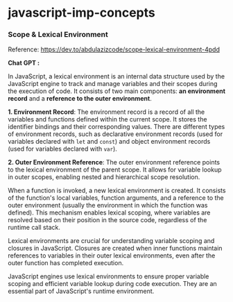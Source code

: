 # javascript-imp-concepts

### Scope & Lexical Environment 

Reference: https://dev.to/abdulazizcode/scope-lexical-environment-4pdd

**Chat GPT :**

In JavaScript, a lexical environment is an internal data structure used by the JavaScript engine to track and manage variables and their scopes during the execution of code. It consists of two main components: **an environment record** and a **reference to the outer environment**.

**1. Environment Record**: The environment record is a record of all the variables and functions defined within the current scope. It stores the identifier bindings and their corresponding values. There are different types of environment records, such as declarative environment records (used for variables declared with `let` and `const`) and object environment records (used for variables declared with `var`).

**2. Outer Environment Reference**: The outer environment reference points to the lexical environment of the parent scope. It allows for variable lookup in outer scopes, enabling nested and hierarchical scope resolution.

When a function is invoked, a new lexical environment is created. It consists of the function's local variables, function arguments, and a reference to the outer environment (usually the environment in which the function was defined). This mechanism enables lexical scoping, where variables are resolved based on their position in the source code, regardless of the runtime call stack.

Lexical environments are crucial for understanding variable scoping and closures in JavaScript. Closures are created when inner functions maintain references to variables in their outer lexical environments, even after the outer function has completed execution.

JavaScript engines use lexical environments to ensure proper variable scoping and efficient variable lookup during code execution. They are an essential part of JavaScript's runtime environment.

